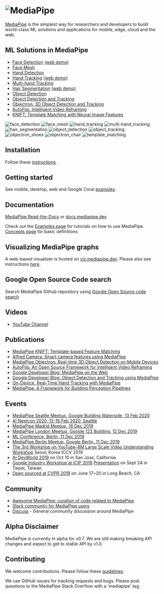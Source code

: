 ![MediaPipe](mediapipe/docs/images/mediapipe_small.png?raw=true "MediaPipe logo")
=======================================================================

[MediaPipe](http://mediapipe.dev) is the simplest way for researchers and developers to build world-class ML solutions and applications for mobile, edge, cloud and the web. 

## ML Solutions in MediaPipe

* [Face Detection](mediapipe/docs/face_detection_mobile_gpu.md) [(web demo)](https://viz.mediapipe.dev/runner/demos/face_detection/face_detection.html)
* [Face Mesh](mediapipe/docs/face_mesh_mobile_gpu.md)
* [Hand Detection](mediapipe/docs/hand_detection_mobile_gpu.md)
* [Hand Tracking](mediapipe/docs/hand_tracking_mobile_gpu.md) [(web demo)](https://viz.mediapipe.dev/runner/demos/hand_tracking/hand_tracking.html)
* [Multi-hand Tracking](mediapipe/docs/multi_hand_tracking_mobile_gpu.md)
* [Hair Segmentation](mediapipe/docs/hair_segmentation_mobile_gpu.md) [(web demo)](https://viz.mediapipe.dev/runner/demos/hair_segmentation/hair_segmentation.html)
* [Object Detection](mediapipe/docs/object_detection_mobile_gpu.md)
* [Object Detection and Tracking](mediapipe/docs/object_tracking_mobile_gpu.md)
* [Objectron: 3D Object Detection and Tracking](mediapipe/docs/objectron_mobile_gpu.md)
* [AutoFlip: Intelligent Video Reframing](mediapipe/docs/autoflip.md)
* [KNIFT: Template Matching with Neural Image Features](mediapipe/docs/template_matching_mobile_cpu.md)

![face_detection](mediapipe/docs/images/mobile/face_detection_android_gpu_small.gif)
![face_mesh](mediapipe/docs/images/mobile/face_mesh_android_gpu_small.gif)
![hand_tracking](mediapipe/docs/images/mobile/hand_tracking_android_gpu_small.gif)
![multi-hand_tracking](mediapipe/docs/images/mobile/multi_hand_tracking_3d_android_gpu_small.gif)
![hair_segmentation](mediapipe/docs/images/mobile/hair_segmentation_android_gpu_small.gif)
![object_detection](mediapipe/docs/images/mobile/object_detection_android_gpu_small.gif)
![object_tracking](mediapipe/docs/images/mobile/object_tracking_android_gpu_small.gif)
![objectron_shoes](mediapipe/docs/images/mobile/objectron_shoe_android_gpu_small.gif)
![objectron_chair](mediapipe/docs/images/mobile/objectron_chair_android_gpu_small.gif)
![template_matching](mediapipe/docs/images/mobile/template_matching_android_cpu_small.gif)

## Installation
Follow these [instructions](mediapipe/docs/install.md).

## Getting started
See mobile, desktop, web and Google Coral [examples](mediapipe/docs/examples.md).

## Documentation
[MediaPipe Read-the-Docs](https://mediapipe.readthedocs.io/) or [docs.mediapipe.dev](https://docs.mediapipe.dev)

Check out the [Examples page](https://mediapipe.readthedocs.io/en/latest/examples.html) for tutorials on how to use MediaPipe. [Concepts page](https://mediapipe.readthedocs.io/en/latest/concepts.html) for basic definitions

## Visualizing MediaPipe graphs
A web-based visualizer is hosted on [viz.mediapipe.dev](https://viz.mediapipe.dev/). Please also see instructions [here](mediapipe/docs/visualizer.md).

## Google Open Source Code search
Search MediaPipe Github repository using [Google Open Source code search](https://t.co/LSZnbMUUnT?amp=1)

## Videos
*  [YouTube Channel](https://www.youtube.com/channel/UCObqmpuSMx-usADtL_qdMAw)

## Publications
* [MediaPipe KNIFT: Template-based Feature Matching](https://mediapipe.page.link/knift-blog)
* [Alfred Camera: Smart camera features using MediaPipe](https://developers.googleblog.com/2020/03/alfred-camera-smart-camera-features-using-mediapipe.html)
* [MediaPipe Objectron: Real-time 3D Object Detection on Mobile Devices](https://mediapipe.page.link/objectron-aiblog)
* [AutoFlip: An Open Source Framework for Intelligent Video Reframing](https://mediapipe.page.link/autoflip)
* [Google Developer Blog: MediaPipe on the Web](https://mediapipe.page.link/webdevblog)
* [Google Developer Blog: Object Detection and Tracking using MediaPipe](https://mediapipe.page.link/objecttrackingblog)
* [On-Device, Real-Time Hand Tracking with MediaPipe](https://ai.googleblog.com/2019/08/on-device-real-time-hand-tracking-with.html)
* [MediaPipe: A Framework for Building Perception Pipelines](https://arxiv.org/abs/1906.08172)

## Events
* [MediaPipe Seattle Meetup, Google Building Waterside, 13 Feb 2020](https://mediapipe.page.link/seattle2020)
* [AI Nextcon 2020, 12-16 Feb 2020, Seattle](http://aisea20.xnextcon.com/)
* [MediaPipe Madrid Meetup, 16 Dec 2019](https://www.meetup.com/Madrid-AI-Developers-Group/events/266329088/)
* [MediaPipe London Meetup, Google 123 Building, 12 Dec 2019](https://www.meetup.com/London-AI-Tech-Talk/events/266329038)
* [ML Conference, Berlin, 11 Dec 2019](https://mlconference.ai/machine-learning-advanced-development/mediapipe-building-real-time-cross-platform-mobile-web-edge-desktop-video-audio-ml-pipelines/)
* [MediaPipe Berlin Meetup, Google Berlin, 11 Dec 2019](https://www.meetup.com/Berlin-AI-Tech-Talk/events/266328794/)
* [The 3rd Workshop on YouTube-8M Large Scale Video Understanding Workshop](https://research.google.com/youtube8m/workshop2019/index.html) Seoul, Korea ICCV 2019
* [AI DevWorld 2019](https://aidevworld.com) on Oct 10 in San Jose, California
* [Google Industry Workshop at ICIP 2019](http://2019.ieeeicip.org/?action=page4&id=14#Google) [Presentation](https://docs.google.com/presentation/d/e/2PACX-1vRIBBbO_LO9v2YmvbHHEt1cwyqH6EjDxiILjuT0foXy1E7g6uyh4CesB2DkkEwlRDO9_lWfuKMZx98T/pub?start=false&loop=false&delayms=3000&slide=id.g556cc1a659_0_5) on Sept 24 in Taipei, Taiwan
* [Open sourced at CVPR 2019](https://sites.google.com/corp/view/perception-cv4arvr/mediapipe) on June 17~20 in Long Beach, CA

## Community
*  [Awesome MediaPipe: curation of code related to MediaPipe](https://mediapipe.org)
*  [Slack community for MediaPipe users](https://mediapipe.slack.com)
*  [Discuss](https://groups.google.com/forum/#!forum/mediapipe) - General community discussion around MediaPipe

## Alpha Disclaimer
MediaPipe is currently in alpha for v0.7. We are still making breaking API changes and expect to get to stable API by v1.0.

## Contributing
We welcome contributions. Please follow these [guidelines](./CONTRIBUTING.md).

We use GitHub issues for tracking requests and bugs. Please post questions to the MediaPipe Stack Overflow with a 'mediapipe' tag.
